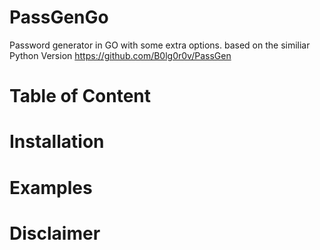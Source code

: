 # PassGenGo
Password generator in GO with some extra options. based on the similiar Python Version https://github.com/B0lg0r0v/PassGen

# Table of Content


# Installation


# Examples

# Disclaimer








